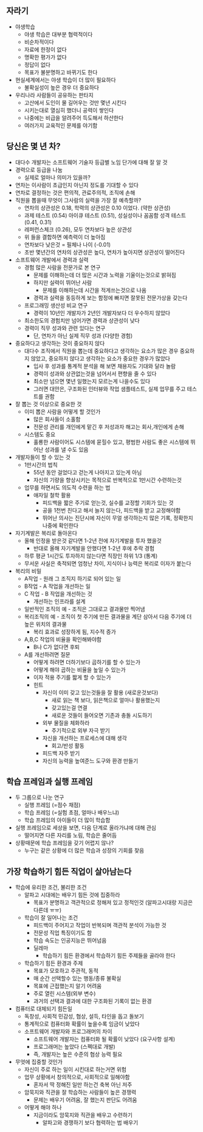 ## 자라기
* 야생학습
  * 야생 학습은 대부분 협력적이다
  * 비순차적이다
  * 자료에 한정이 없다
  * 명확한 평가가 없다
  * 정답이 없다
  * 목표가 불분명하고 바뀌기도 한다 
* 현실세계에서는 야생 학습이 더 많이 필요하다
  * 불확실성이 높은 경우 더 중요하다
* 우리나라 사람들이 공유하는 판타지
  * 고산에서 도인이 물 길어우는 것만 몇년 시킨다
  * 시키는대로 열심히 했더니 공력이 쌓인다
  * 나중에는 비급을 알려주어 득도해서 하산한다
  * 여러가지 교육적인 문제를 야기함
## 당신은 몇 년 차?
* 대다수 개발자는 소프트웨어 기술자 등급별 노임 단가에 대해 잘 알 것
* 경력으로 등급을 나눔
  * 실제로 얼마나 의미가 있을까?
* 연차는 이사람이 초급인지 아닌지 정도를 기대할 수 있다
* 연차로 결정하는 것은 편의적, 관료주의적, 조직에 손해
* 직원을 뽑을때 무엇이 그사람의 실력을 가장 잘 예측할까?
  * 연차의 상관성은 0.18, 학력의 상관성은 0.10 이었다. (약한 상관성)
  * 과제 테스트 (0.54) 아이큐 테스트 (0.51), 성실성이나 꼼꼼함 성격 테스트 (0.41, 0.31)
  * 레퍼런스체크 (0.26), 모두 연차보다 높은 상관성
  * 위 들을 결합하면 예측력이 더 높아짐
  * 연차보다 낮은것 = 필체나 나이 (-0.01)
  * 초반 몇년간의 연차의 상관성은 높다, 연차가 높아지면 상관성이 떨어진다
* 소프트웨어 개발에서 경력과 실력
  * 경험 많은 사람을 전문가로 본 연구
    * 문제를 이해하는데 더 많은 시간과 노력을 기울이는것으로 밝혀짐
    * 하지만 실력이 뛰어난 사람
      * 문제를 이해하는데 시간을 적게쓰는것으로 나옴
    * 경력과 실력을 동등하게 보는 함정에 빠지면 잘못된 전문가상을 갖는다
  * 프로그래밍 생산성 비교 연구
    * 경력이 10년인 개발자가 2년인 개발자보다 더 우수하지 않았다
  * 최소한도의 경험치만 넘어가면 경력과 상관성이 낮다
  * 경력이 직무 성과와 관련 있다는 연구
    * 단, 연차가 아닌 실제 직무 성과 (다양한 경험)
* 중요하다고 생각하는 것이 중요하지 않다
  * 대다수 조직에서 직원을 뽑는데 중요하다고 생각하는 요소가 많은 경우 중요하지 않았고, 중요하지 않다고 생각하는 요소가 중요한 경우가 많았다
    * 입사 후 성과를 통계적 분석을 해 보면 채용자도 기대와 달라 놀람
    * 경력이 성과와 상관없는것을 넘어서서 편향을 줄 수 있다
    * 최소만 넘으면 몇년 일했는지 모르는게 나을수도 있다
    * 그러면 대안은, 구조화된 인터뷰와 작업 샘플테스트, 실제 업무를 주고 테스트를 권함
* 잘 뽑는 것 이상으로 중요한 것
  * 이미 뽑은 사람을 어떻게 할 것인가
    * 많은 회사들이 소홀함
    * 전문성 관리를 개인에게 맡긴 후 저성과자 해고는 회사,개인에게 손해
  * 시스템도 중요
    * 훌룡한 사람이어도 시스템에 묻힐수 있고, 평범한 사람도 좋은 시스템에 뛰어난 성과를 낼 수도 있음
* 개발자들이 할 수 있는 것
  * 1만시간의 법칙
    * 55년 동안 걸었다고 걷는게 나아지고 있는게 아님
    * 자신의 기량을 향상시키는 목적으로 반복적으로 1만시간 수련하는것
  * 업무를 하면서도 의도적 수련을 하는 법
    * 애자일 철학 활용
      * 피드백을 짧은 주기로 얻는것, 실수를 교정할 기회가 있는 것
      * 공을 1천번 친다고 해서 늘지 않는다, 피드백을 받고 교정해야함
      * 뛰어난 의사는 진단시에 자신이 무얼 생각하는지 많은 기록, 정확한지 나중에 확인한다
* 자기계발은 복리로 돌아온다
  * 올해 인정을 받은것 같다면 1-2년 전에 자기계발을 투자 했을것
    * 반대로 올해 자기계발을 안했다면 1-2년 후에 추락 경험
  * 하루 평균 1시간도 투자하지 않는다면 직장인 하위 1/3 (통계)
  * 무서운 사실은 축적되면 엄청난 차이, 지식이나 능력은 복리로 이자가 붙는다
* 복리의 비밀
  * A작업 - 원래 그 조직지 하기로 되어 있는 일
  * B작업 - A 작업을 개선하는 일
  * C 작업 - B 작업을 개선하는 것
    * 개선하는 인프라를 설계
  * 일반적인 조직의 예 - 조직은 그대로고 결과물만 찍어냄
  * 복리조직의 예 - 조직이 첫 주기에 만든 결과물을 계단 삼아서 다음 주기에 더 높은 위치의 결과물
    * 복리 효과로 성장하게 됨, 지수적 증가
  * A,B,C 작업의 비율을 확인해봐야함
    * B나 C가 없다면 후퇴
  * A를 개선하려면 질문
    * 어떻게 하려면 더하기보다 곱하기를 할 수 있는가
    * 어떻게 해야 곱하는 비율을 높일 수 있는가
    * 이자 적용 주기를 짧게 할 수 있는가
    * 힌트
      * 자신이 이미 갖고 있는것들을 잘 활용 (새로운것보다)
        * 새로 읽는 책 보다, 읽은책으로 얼마나 활용했는지
        * 갖고있는걸 연결
        * 새로운 것들이 들어오면 기존과 충돌 시도하기
      * 외부 물질을 체화하라
        * 주기적으로 외부 자극 받기
      * 자신을 개선하는 프로세스에 대해 생각
        * 회고/반성 활동
      * 피드백 자주 받기
      * 자신의 능력을 높여준느 도구와 환경 만들기
## 학습 프레임과 실행 프레임
* 두 그룹으로 나눈 연구
  * 실행 프레임 (=점수 채점)
  * 학습 프레임 (=실험 초점, 얼마나 배우느냐)
  * 학습 프레임의 아이들이 더 많이 학습함
* 실행 프레임으로 세상을 보면, 다음 단계로 올라가냐에 대해 관심
  * 떨어지면 다른 자리를 노림, 학습은 줄어듬
* 상황때문에 학습 프레임을 갖기 어렵지 않나?
  * 누구는 같은 상황에 더 많은 학습과 성장의 기회를 찾음
## 가장 학습하기 힘든 직업이 살아남는다
* 학습에 유리한 조건, 불리한 조건
  * 알파고 시대에는 배우기 힘든 것에 집중하라
    * 목표가 분명하고 객관적으로 정해져 있고 정적인것 (알파고시대랑 지금은 다른데 ㅠㅠ)
  * 학습이 잘 일어나는 조건
    * 피드백이 주어지고 작업이 반복되며 객관적 분석이 가능한 것
    * 전문성 직업 특징이기도 함
    * 학습 속도는 인공지능은 뛰어넘음
    * 딜레마
      * 학습하기 힘든 환경에서 학습하기 힘든 주제들을 골라야 한다
  * 학습하기 힘든 환경과 주제
    * 목표가 모호하고 주관적, 동적
    * 매 순간 선택할수 있는 행동/종류 불확실
    * 목표에 근접했는지 알기 어려움
    * 주로 열린 시스템(외부 변수)
    * 과거의 선택과 결과에 대한 구조화된 기록이 없는 환경
* 컴퓨터로 대체되기 힘든일
  * 독창성, 사회적 민감성, 협상, 설득, 타인을 돕고 돌보기
  * 통계적으로 컴퓨터화 확률이 높을수록 임금이 낮았다
  * 소프트웨어 개발자와 프로그래머의 차이
    * 소프트웨어 개발자는 컴퓨터화 될 확률이 낮았다 (요구사항 설계)
    * 프로그래머는 높았다 (스펙대로 개발)
    * 즉, 개발자는 높은 수준의 협상 능력 필요
* 무엇에 집중할 것인가
  * 자신이 주로 하는 일이 시킨대로 하는거면 위험
  * 업무 상황에서 창의적으로, 사회적으로 일해야함
    * 혼자서 딱 정해진 일만 하는건 축복 아닌 저주
  * 암묵지와 직관을 잘 학습하는 사람들이 높은 경쟁력
    * 문제는 배우기 어려움, 잘 했는지 판단도 어려움
  * 어떻게 해야 하나
    * 지금이라도 암묵지와 직관을 배우고 수련하기
      * 알파고와 경쟁하기 보다 협력하는 법 배우기
